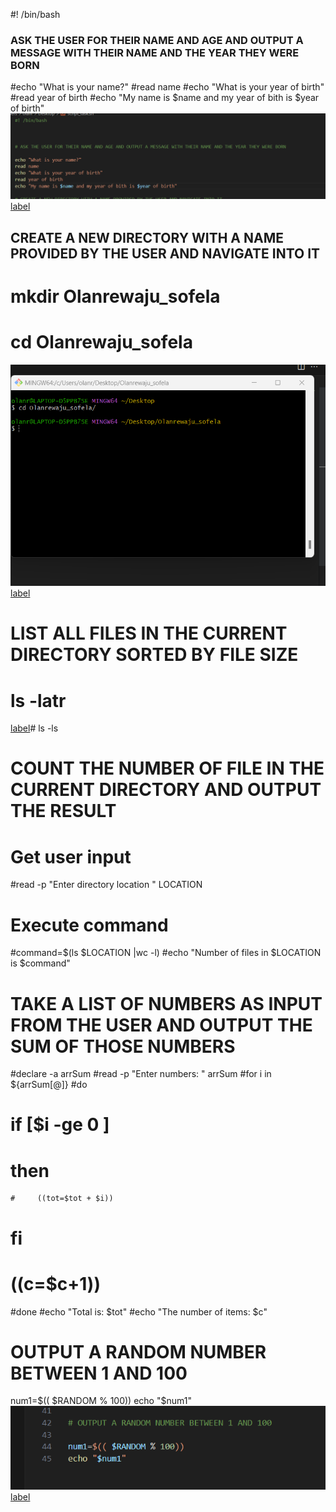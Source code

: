 

#! /bin/bash



### ASK THE USER FOR THEIR NAME AND AGE AND OUTPUT A MESSAGE WITH THEIR NAME AND THE YEAR THEY WERE BORN

#echo "What is your name?"
#read name
#echo "What is your year of birth"
#read year of birth
#echo "My name is $name and my year of bith is $year of birth"
![Alt text](Images_Aux/Qest1.png)
[label](Images_Aux/Quest1.mkv)


## CREATE A NEW DIRECTORY WITH A NAME PROVIDED BY THE USER AND NAVIGATE INTO IT 
# mkdir Olanrewaju_sofela
# cd Olanrewaju_sofela
![Alt text](Images_Aux/DirOla.png)
[label](Images_Aux/Quest2.mkv)

# LIST ALL FILES IN THE CURRENT DIRECTORY SORTED BY FILE SIZE 
# ls -latr
[label](Images_Aux/Quest3.mkv)# ls -ls


# COUNT THE NUMBER OF FILE IN THE CURRENT DIRECTORY AND OUTPUT THE RESULT 
# Get user input
#read -p "Enter directory location  " LOCATION
# Execute command
#command=$(ls $LOCATION |wc -l)
#echo "Number of files in $LOCATION is $command"

# TAKE A LIST OF NUMBERS AS INPUT FROM THE USER AND OUTPUT THE SUM OF THOSE NUMBERS 
#declare -a arrSum
#read -p "Enter numbers: " arrSum
#for i in ${arrSum[@]}
#do 
  # if [$i -ge 0 ]
  # then 
    #     ((tot=$tot + $i))
   # fi 
  #  ((c=$c+1))
#done 
#echo "Total is: $tot"
#echo "The number of items: $c"

# OUTPUT A RANDOM NUMBER BETWEEN 1 AND 100 

num1=$(( $RANDOM % 100))
echo "$num1"
![Alt text](Images_Aux/ques6.png)
[label](Images_Aux/Ques6.mkv)